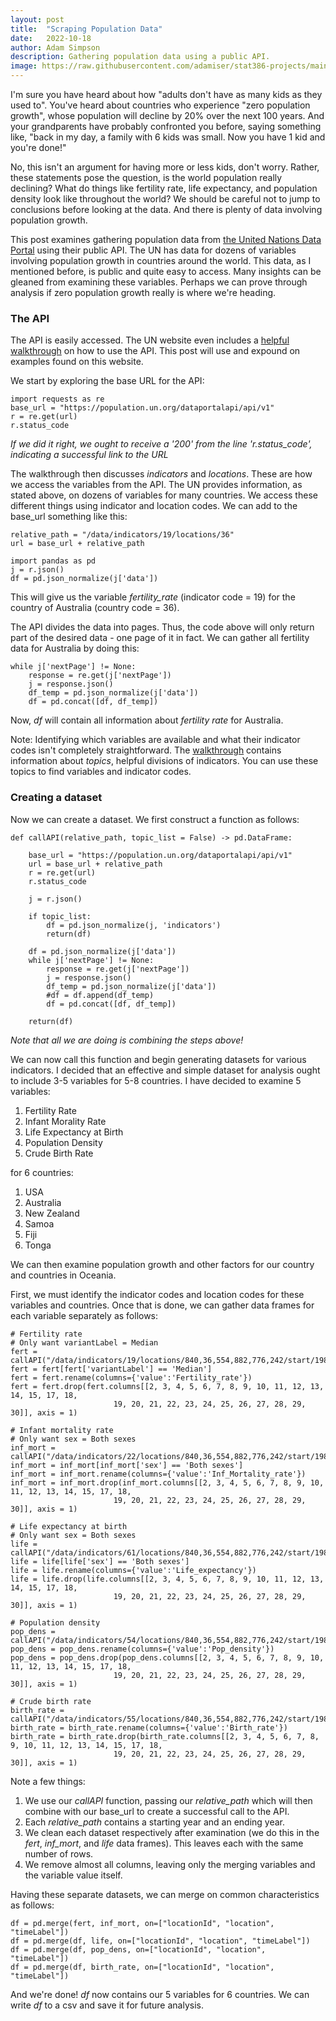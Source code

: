 ```yaml
---
layout: post
title:  "Scraping Population Data"
date:   2022-10-18
author: Adam Simpson
description: Gathering population data using a public API.
image: https://raw.githubusercontent.com/adamiser/stat386-projects/main/assets/images/Lock.jpeg
---
```


I'm sure you have heard about how "adults don't have as many kids as they used to". You've heard about countries who experience "zero population growth", whose population will decline by 20% over the next 100 years. And your grandparents have probably confronted you before, saying something like, "back in my day, a family with 6 kids was small. Now you have 1 kid and you're done!"

No, this isn't an argument for having more or less kids, don't worry. Rather, these statements pose the question, is the world population really declining? What do things like fertility rate, life expectancy, and population density look like throughout the world? We should be careful not to jump to conclusions before looking at the data. And there is plenty of data involving population growth.

This post examines gathering population data from [the United Nations Data Portal](https://population.un.org/dataportal/home) using their public API. The UN has data for dozens of variables involving population growth in countries around the world. This data, as I mentioned before, is public and quite easy to access. Many insights can be gleaned from examining these variables. Perhaps we can prove through analysis if zero population growth really is where we're heading.

### The API

The API is easily accessed. The UN website even includes a [helpful walkthrough](https://population.un.org/dataportal/about/dataapi) on how to use the API. This post will use and expound on examples found on this website.

We start by exploring the base URL for the API:

```
import requests as re
base_url = "https://population.un.org/dataportalapi/api/v1"
r = re.get(url)
r.status_code
```

*If we did it right, we ought to receive a '200' from the line 'r.status_code', indicating a successful link to the URL*

The walkthrough then discusses *indicators* and *locations*. These are how we access the variables from the API. The UN provides information, as stated above, on dozens of variables for many countries. We access these different things using indicator and location codes. We can add to the base_url something like this:

```
relative_path = "/data/indicators/19/locations/36"
url = base_url + relative_path

import pandas as pd
j = r.json()
df = pd.json_normalize(j['data'])
```

This will give us the variable *fertility_rate* (indicator code = 19) for the country of Australia (country code = 36).

The API divides the data into pages. Thus, the code above will only return part of the desired data - one page of it in fact. We can gather all fertility data for Australia by doing this:

```
while j['nextPage'] != None:
    response = re.get(j['nextPage'])
    j = response.json()
    df_temp = pd.json_normalize(j['data'])
    df = pd.concat([df, df_temp])
```

Now, *df* will contain all information about *fertility rate* for Australia.

Note: Identifying which variables are available and what their indicator codes isn't completely straightforward. The [walkthrough](https://population.un.org/dataportal/about/dataapi) contains information about *topics*, helpful divisions of indicators. You can use these topics to find variables and indicator codes.

### Creating a dataset

Now we can create a dataset. We first construct a function as follows:
```
def callAPI(relative_path, topic_list = False) -> pd.DataFrame:

    base_url = "https://population.un.org/dataportalapi/api/v1"
    url = base_url + relative_path
    r = re.get(url)
    r.status_code

    j = r.json()
    
    if topic_list:
        df = pd.json_normalize(j, 'indicators')
        return(df)
    
    df = pd.json_normalize(j['data'])
    while j['nextPage'] != None:
        response = re.get(j['nextPage'])
        j = response.json()
        df_temp = pd.json_normalize(j['data'])
        #df = df.append(df_temp)
        df = pd.concat([df, df_temp])
    
    return(df)
```

*Note that all we are doing is combining the steps above!*

We can now call this function and begin generating datasets for various indicators. I decided that an effective and simple dataset for analysis ought to include 3-5 variables for 5-8 countries. I have decided to examine 5 variables:

1. Fertility Rate
2. Infant Morality Rate
3. Life Expectancy at Birth
4. Population Density
5. Crude Birth Rate

for 6 countries:

1. USA
2. Australia
3. New Zealand
4. Samoa
5. Fiji
6. Tonga

We can then examine population growth and other factors for our country and countries in Oceania. 

First, we must identify the indicator codes and location codes for these variables and countries. Once that is done, we can gather data frames for each variable separately as follows:
```
# Fertility rate
# Only want variantLabel = Median
fert = callAPI("/data/indicators/19/locations/840,36,554,882,776,242/start/1980/end/2020")
fert = fert[fert['variantLabel'] == 'Median']
fert = fert.rename(columns={'value':'Fertility_rate'})
fert = fert.drop(fert.columns[[2, 3, 4, 5, 6, 7, 8, 9, 10, 11, 12, 13, 14, 15, 17, 18,
                       19, 20, 21, 22, 23, 24, 25, 26, 27, 28, 29, 30]], axis = 1)

# Infant mortality rate 
# Only want sex = Both sexes
inf_mort = callAPI("/data/indicators/22/locations/840,36,554,882,776,242/start/1980/end/2020")
inf_mort = inf_mort[inf_mort['sex'] == 'Both sexes']
inf_mort = inf_mort.rename(columns={'value':'Inf_Mortality_rate'})
inf_mort = inf_mort.drop(inf_mort.columns[[2, 3, 4, 5, 6, 7, 8, 9, 10, 11, 12, 13, 14, 15, 17, 18,
                       19, 20, 21, 22, 23, 24, 25, 26, 27, 28, 29, 30]], axis = 1)

# Life expectancy at birth 
# Only want sex = Both sexes
life = callAPI("/data/indicators/61/locations/840,36,554,882,776,242/start/1980/end/2020")
life = life[life['sex'] == 'Both sexes']
life = life.rename(columns={'value':'Life_expectancy'})
life = life.drop(life.columns[[2, 3, 4, 5, 6, 7, 8, 9, 10, 11, 12, 13, 14, 15, 17, 18,
                       19, 20, 21, 22, 23, 24, 25, 26, 27, 28, 29, 30]], axis = 1)

# Population density 
pop_dens = callAPI("/data/indicators/54/locations/840,36,554,882,776,242/start/1980/end/2020")
pop_dens = pop_dens.rename(columns={'value':'Pop_density'})
pop_dens = pop_dens.drop(pop_dens.columns[[2, 3, 4, 5, 6, 7, 8, 9, 10, 11, 12, 13, 14, 15, 17, 18,
                       19, 20, 21, 22, 23, 24, 25, 26, 27, 28, 29, 30]], axis = 1)

# Crude birth rate 
birth_rate = callAPI("/data/indicators/55/locations/840,36,554,882,776,242/start/1980/end/2020")
birth_rate = birth_rate.rename(columns={'value':'Birth_rate'})
birth_rate = birth_rate.drop(birth_rate.columns[[2, 3, 4, 5, 6, 7, 8, 9, 10, 11, 12, 13, 14, 15, 17, 18,
                       19, 20, 21, 22, 23, 24, 25, 26, 27, 28, 29, 30]], axis = 1)
```

Note a few things:
1. We use our *callAPI* function, passing our *relative_path* which will then combine with our base_url to create a successful call to the API.
2. Each *relative_path* contains a starting year and an ending year.
3. We clean each dataset respectively after examination (we do this in the *fert*, *inf_mort*, and *life* data frames). This leaves each with the same number of rows.
4. We remove almost all columns, leaving only the merging variables and the variable value itself.

Having these separate datasets, we can merge on common characteristics as follows:
```
df = pd.merge(fert, inf_mort, on=["locationId", "location", "timeLabel"])
df = pd.merge(df, life, on=["locationId", "location", "timeLabel"])
df = pd.merge(df, pop_dens, on=["locationId", "location", "timeLabel"])
df = pd.merge(df, birth_rate, on=["locationId", "location", "timeLabel"])
```

And we're done! *df* now contains our 5 variables for 6 countries. We can write *df* to a csv and save it for future analysis.

